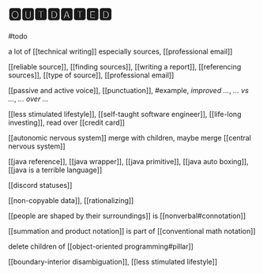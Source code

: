 # 🅾🆄🆃🅳🅰🆃🅴🅳

#todo

a lot of [[technical writing]] especially sources, [[professional email]]

[[reliable source]], [[finding sources]], [[writing a report]], [[referencing sources]], [[type of source]], [[professional email]]

[[passive and active voice]], [[punctuation]], #example, _improved ..._, _... vs ..._, _... over ..._

[[less stimulated lifestyle]], [[self-taught software engineer]], [[life-long investing]], read over [[credit card]]

[[autonomic nervous system]] merge with children, maybe merge [[central nervous system]]

[[java reference]], [[java wrapper]], [[java primitive]], [[java auto boxing]], [[java is a terrible language]]

[[discord statuses]]

[[non-copyable data]], [[rationalizing]]

[[people are shaped by their surroundings]] is [[nonverbal#connotation]]

[[summation and product notation]] is part of [[conventional math notation]]

delete children of [[object-oriented programming#pillar]]

[[boundary-interior disambiguation]], [[less stimulated lifestyle]]
